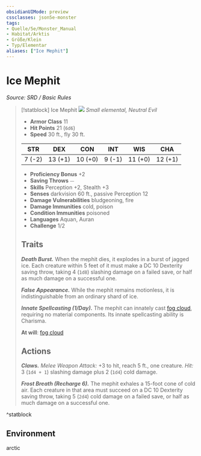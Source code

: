 ```yaml
---
obsidianUIMode: preview
cssclasses: json5e-monster
tags:
- Quelle/5e/Monster_Manual
- Habitat/Arktis
- Größe/Klein
- Typ/Elementar
aliases: ["Ice Mephit"]
---
```

# Ice Mephit
*Source: SRD / Basic Rules*  

> [!statblock] Ice Mephit
> ![](token/Eis-Mephit.png#token)
> *Small elemental, Neutral Evil*
> 
> - **Armor Class** 11 
> - **Hit Points** 21 (`6d6`)
> - **Speed** 30 ft., fly 30 ft.
> 
> |STR|DEX|CON|INT|WIS|CHA|
> |:---:|:---:|:---:|:---:|:---:|:---:|
> | 7 (-2)|13 (+1)|10 (+0)| 9 (-1)|11 (+0)|12 (+1)|
> 
> - **Proficiency Bonus** +2
> - **Saving Throws** ⏤
> - **Skills** Perception +2, Stealth +3
> - **Senses** darkvision 60 ft., passive Perception 12
> - **Damage Vulnerabilities** bludgeoning, fire
> - **Damage Immunities** cold, poison
> - **Condition Immunities** poisoned
> - **Languages** Aquan, Auran
> - **Challenge** 1/2
> 
> ## Traits
> 
> ***Death Burst.*** When the mephit dies, it explodes in a burst of jagged ice. Each creature within 5 feet of it must make a DC 10 Dexterity saving throw, taking 4 (`1d8`) slashing damage on a failed save, or half as much damage on a successful one.
> 
> ***False Appearance.*** While the mephit remains motionless, it is indistinguishable from an ordinary shard of ice.
> 
> ***Innate Spellcasting (1/Day).*** The mephit can innately cast [fog cloud](compendium/spells/fog-cloud.md), requiring no material components. Its innate spellcasting ability is Charisma.
> 
> **At will**: [fog cloud](compendium/spells/fog-cloud.md)
> 
> ## Actions
> 
> ***Claws.*** *Melee Weapon Attack:* +3 to hit, reach 5 ft., one creature. *Hit:* 3 (`1d4 + 1`) slashing damage plus 2 (`1d4`) cold damage.
> 
> ***Frost Breath (Recharge 6).*** The mephit exhales a 15-foot cone of cold air. Each creature in that area must succeed on a DC 10 Dexterity saving throw, taking 5 (`2d4`) cold damage on a failed save, or half as much damage on a successful one.

^statblock

## Environment

arctic